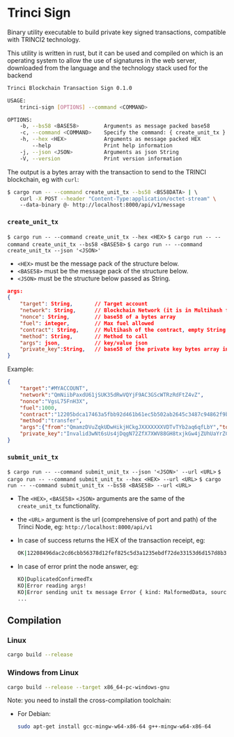 # Trinci Sign

Binary utility executable to build private key signed transactions, compatible with TRINCI2 technology.

This utility is written in rust, but it can be used and compiled on which is an operating system to allow the use of signatures in the web server, downloaded from the language and the technology stack used for the backend

```bash
Trinci Blockchain Transaction Sign 0.1.0

USAGE:
    trinci-sign [OPTIONS] --command <COMMAND>

OPTIONS:
    -b, --bs58 <BASE58>        Arguments as message packed base58
    -c, --command <COMMAND>    Specify the command: { create_unit_tx }
    -h, --hex <HEX>            Arguments as message packed HEX
        --help                 Print help information
    -j, --json <JSON>          Arguments as json String
    -V, --version              Print version information
```

The output is a bytes array with the transaction to send to the TRINCI blockchain, eg with `curl`:
```bash
$ cargo run -- --command create_unit_tx --bs58 <BS58DATA> | \ 
    curl -X POST --header "Content-Type:application/octet-stream" \ 
    --data-binary @- http://localhost:8000/api/v1/message
```

### `create_unit_tx`

`$ cargo run -- --command create_unit_tx --hex <HEX>`
`$ cargo run -- --command create_unit_tx --bs58 <BASE58>`
`$ cargo run -- --command create_unit_tx --json '<JSON>'`

 - `<HEX>` must be the message pack of the structure below.
 - `<BASE58>` must be the message pack of the structure below.
 - `<JSON>` must be the structure below passed as String. 

```json
args: 
{
    "target": String,       // Target account
    "network": String,      // Blockchain Network (it is in Multihash format)
    "nonce": String,        // base58 of a bytes array
    "fuel": integer,        // Max fuel allowed
    "contract": String,     // Multihash of the contract, empty String if not specified
    "method": String,       // Method to call
    "args": json,           // key/value json
    "private_key":String,   // base58 of the private key bytes array in pkcs8
}
```

Example:
```json
{
    "target":"#MYACCOUNT",
    "network":"QmNiibPaxdU61jSUK35dRwVQYjF9AC3GScWTRzRdFtZ4vZ",
    "nonce":"VgsL75FnH3X",
    "fuel":1000,
    "contract":"12205bdca17463a5fbb92d461b61ec5b502ab2645c3487c94862f9b18c37bc01c118",
    "method":"transfer",
    "args":{"from":"QmamzDVuZqkUDwHikjHCkgJXXXXXXXVDTvTYb2aq6qfLbY","to":"#ANYACCOUNT","units":100},
    "private_key":"Invalid3wNt6sUs4jDqgN72ZfX7XWV88GH8txjkGw4jZUhUaYrZCfTzHNPfxLSX3Qzhu5kMd9KrngyMg3ikrKUKMdTxXQ9MXqgj376at1XmgECygypDwiQf",
}
```

### `submit_unit_tx`

`$ cargo run -- --command submit_unit_tx --json '<JSON>' --url <URL>`
`$ cargo run -- --command submit_unit_tx --hex <HEX> --url <URL>`
`$ cargo run -- --command submit_unit_tx --bs58 <BASE58> --url <URL>` 

 - The `<HEX>`, `<BASE58>` `<JSON>` arguments are the same of the `create_unit_tx` functionality.
 - the `<URL>` argument is the url (comprehensive of port and path) of the Trinci Node, eg: `http://localhost:8000/api/v1`

 - In case of success returns the HEX of the transaction receipt, eg:
   ```bash
   OK|12208496dac2cd6cbb56378d12fef825c5d3a1235ebdf72de33153d6d157d8b383ba
   ```
 - In case of error print the node answer, eg:
   ```bash
   KO|DuplicatedConfirmedTx
   KO|Error reading args!
   KO|Error sending unit tx message Error { kind: MalformedData, source: Some(KeyRejected("InvalidComponent")) }
   ...
   ```

## Compilation

### Linux
```bash
cargo build --release
```

### Windows from Linux
```bash
cargo build --release --target x86_64-pc-windows-gnu
```
Note: you need to install the cross-compilation toolchain:

 - For Debian:
   ```bash
   sudo apt-get install gcc-mingw-w64-x86-64 g++-mingw-w64-x86-64
   ```